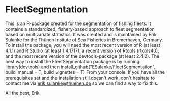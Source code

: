 # FleetSegmentation
This is an R-package created for the segmentation of fishing fleets. It contains a standardized, fishery-based approach to fleet segmentation based on multivariate statistics. It was created and is maintained by Erik Sulanke for the Thünen Insitute of Sea Fisheries in Bremerhaven, Germany. To install the package, you will need the most recent version of R (at least 4.1.1) and R Studio (at least 1.4.1717), a recent version of Rtools (rtools40), and the most recent version of the devtools-package (at least 2.4.2). 
The best way to install the FleetSegmentation package is by running:
library(devtools)
and then
install_github("ESulanke/FleetSegmentation", build_manual = T, build_vignettes = T)
From your console. If you have all the prerequisites set and the installation still doesn't work, don't hesitate to contact me via erik.sulanke@thuenen.de so we can find a way to fix this.

All the best, 
Erik
